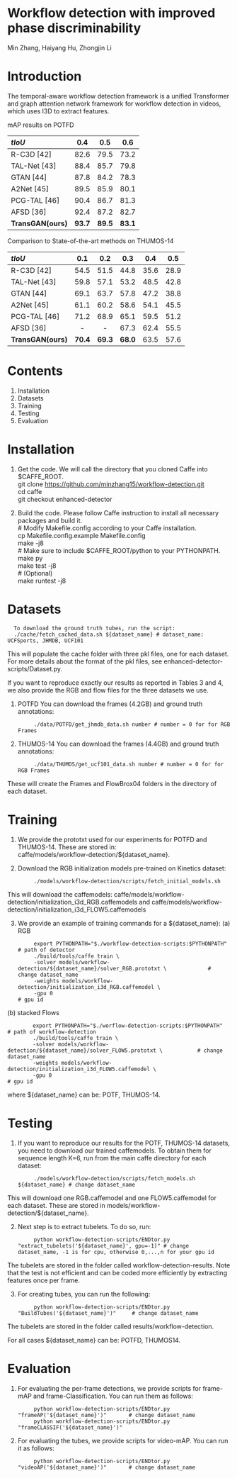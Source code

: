 # Workflow detection with improved phase discriminability
Min Zhang, Haiyang Hu, Zhongjin Li
# Introduction
The temporal-aware workflow detection framework is a unified Transformer and graph attention network framework for workflow detection in videos, which uses I3D to extract features.

mAP results on POTFD

_tIoU_   |  0.4 | 0.5 | 0.6  | 
:-------|:-----:|:-----:|:-----:|
| R-C3D [42] | 82.6 | 79.5 | 73.2 |
TAL-Net [43] | 88.4 |85.7 | 79.8 | 
GTAN [44]    | 87.8 | 84.2 | 78.3 |
A2Net [45]   | 89.5 |85.9 | 80.1 |
PCG-TAL [46] | 90.4 | 86.7 | 81.3 |
AFSD [36]    | 92.4 | 87.2 | 82.7 |
**TransGAN(ours)** | **93.7** | **89.5** | **83.1** |

Comparison to State-of-the-art methods on THUMOS-14

_tIoU_   |  0.1 | 0.2 | 0.3  | 0.4 | 0.5 |
 :-------|:-----:|:-----:|:-----:|:-----:|:-----:|
R-C3D [42]   | 54.5 | 51.5 | 44.8 |35.6 | 28.9 |
TAL-Net [43] | 59.8 | 57.1 | 53.2 | 48.5 | 42.8 |
GTAN [44]    | 69.1 | 63.7 | 57.8 |47.2 | 38.8 |
A2Net [45]   | 61.1 | 60.2 | 58.6 |54.1 | 45.5 |
PCG-TAL [46] | 71.2 | 68.9 | 65.1 |59.5 | 51.2 |
AFSD [36]    | -    | -    | 67.3 |62.4 | 55.5 |
**TransGAN(ours)** | **70.4** | **69.3** | **68.0** |63.5 | 57.6 |

# Contents
1. Installation
2. Datasets
3. Training
4. Testing
5. Evaluation

# Installation
1. Get the code. We will call the directory that you cloned Caffe into $CAFFE_ROOT.<br />
      git clone https://github.com/minzhang15/workflow-detection.git<br />
      cd caffe<br />
      git checkout enhanced-detector

2. Build the code. Please follow Caffe instruction to install all necessary packages and build it.<br />
            # Modify Makefile.config according to your Caffe installation.<br />
            cp Makefile.config.example Makefile.config<br />
            make -j8<br />
            # Make sure to include $CAFFE_ROOT/python to your PYTHONPATH.<br />
            make py<br />
            make test -j8<br />
            # (Optional)<br />
            make runtest -j8
            
# Datasets
      To download the ground truth tubes, run the script: 
      ./cache/fetch_cached_data.sh ${dataset_name} # dataset_name: UCFSports, JHMDB, UCF101
This will populate the cache folder with three pkl files, one for each dataset. For more details about the format of the pkl files, see enhanced-detector-scripts/Dataset.py.     

If you want to reproduce exactly our results as reported in Tables 3 and 4, we also provide the RGB and flow files for the three datasets we use.

1. POTFD
You can download the frames (4.2GB) and ground truth annotations:

            ./data/POTFD/get_jhmdb_data.sh number # number = 0 for for RGB Frames 

3. THUMOS-14
You can download the frames (4.4GB) and ground truth annotations:

            ./data/THUMOS/get_ucf101_data.sh number # number = 0 for for RGB Frames

These will create the Frames and FlowBrox04 folders in the directory of each dataset.

# Training
1. We provide the prototxt used for our experiments for POTFD and THUMOS-14. These are stored in:<br />
caffe/models/workflow-detection/${dataset_name}.

2. Download the RGB initialization models pre-trained on Kinetics dataset:

            ./models/workflow-detection/scripts/fetch_initial_models.sh
            
This will download the caffemodels: caffe/models/workflow-detection/initialization_i3d_RGB.caffemodels and caffe/models/workflow-detection/initialization_i3d_FLOW5.caffemodels

3. We provide an example of training commands for a ${dataset_name}:
(a) RGB

            export PYTHONPATH="$./workflow-detection-scripts:$PYTHONPATH"                       # path of detector 
            ./build/tools/caffe train \
            -solver models/workflow-detection/${dataset_name}/solver_RGB.prototxt \             # change dataset_name 
            -weights models/workflow-detection/initialization_i3d_RGB.caffemodel \
            -gpu 0                                                                        # gpu id

(b) stacked Flows

            export PYTHONPATH="$./worflow-detection-scripts:$PYTHONPATH"                       # path of workflow-detection 
            ./build/tools/caffe train \
            -solver models/workflow-detection/${dataset_name}/solver_FLOW5.prototxt \           # change dataset_name 
            -weights models/workflow-detection/initialization_i3d_FLOW5.caffemodel \
            -gpu 0                                                                        # gpu id

where ${dataset_name} can be: POTF, THUMOS-14.

# Testing
1. If you want to reproduce our results for the POTF, THUMOS-14 datasets, you need to download our trained caffemodels. To obtain them for sequence length K=6, run from the main caffe directory for each dataset:

            ./models/workflow-detection/scripts/fetch_models.sh ${dataset_name} # change dataset_name 
This will download one RGB.caffemodel and one FLOW5.caffemodel for each dataset. These are stored in models/workflow-detection/${dataset_name}.

2. Next step is to extract tubelets. To do so, run:

            python workflow-detection-scripts/ENDtor.py "extract_tubelets('${dataset_name}', gpu=-1)" # change dataset_name, -1 is for cpu, otherwise 0,...,n for your gpu id 
The tubelets are stored in the folder called workflow-detection-results. Note that the test is not efficient and can be coded more efficiently by extracting features once per frame.

3. For creating tubes, you can run the following:

            python workflow-detection-scripts/ENDtor.py "BuildTubes('${dataset_name}')"     # change dataset_name 
The tubelets are stored in the folder called results/workflow-detection.

For all cases ${dataset_name} can be: POTFD, THUMOS14.

# Evaluation
1. For evaluating the per-frame detections, we provide scripts for frame-mAP and frame-Classification. You can run them as follows:

            python workflow-detection-scripts/ENDtor.py "frameAP('${dataset_name}')"       # change dataset_name
            python workflow-detection-scripts/ENDtor.py "frameCLASSIF('${dataset_name}')"

2. For evaluating the tubes, we provide scripts for video-mAP. You can run it as follows:

            python workflow-detection-scripts/ENDtor.py "videoAP('${dataset_name}')"       # change dataset_name
